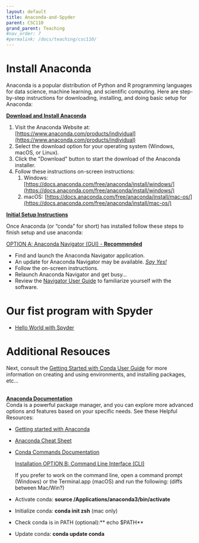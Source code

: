 ```yaml
---
layout: default
title: Anaconda-and-Spyder
parent: CSC110
grand_parent: Teaching
#nav_order: 7
#permalink: /docs/teaching/csc110/
---  
```


# Install Anaconda


Anaconda is a popular distribution of Python and R programming languages for data science, machine learning, and scientific computing. Here are step-by-step instructions for downloading, installing, and doing basic setup for Anaconda:

**<span style="text-decoration:underline;">Download and Install Anaconda</span>**



1. Visit the Anaconda Website at:  [https://www.anaconda.com/products/individual](https://www.anaconda.com/products/individual)
2. Select the download option for your operating system (Windows, macOS, or Linux). 
3. Click the "Download" button to start the download of the Anaconda installer.
4. Follow these instructions on-screen instructions:
    1. Windows: [https://docs.anaconda.com/free/anaconda/install/windows/](https://docs.anaconda.com/free/anaconda/install/windows/) 
    2. macOS: [https://docs.anaconda.com/free/anaconda/install/mac-os/](https://docs.anaconda.com/free/anaconda/install/mac-os/) 

**<span style="text-decoration:underline;">Initial Setup Instructions</span>**

Once Anaconda (or “conda” for short) has installed follow these steps to finish setup and use anaconda:

  <span style="text-decoration:underline;">OPTION A: Anaconda Navigator (GUI) - **Recommended**</span>

* Find and launch the Anaconda Navigator application. 
* An update for Anaconda Navigator may be available. _<span style="text-decoration:underline;">Say Yes!</span>_ 
* Follow the on-screen instructions.
* Relaunch Anaconda Navigator and get busy… 
* Review the [Navigator User Guide](https://docs.anaconda.com/free/navigator/) to familiarize yourself with the software.


# Our fist program with Spyder

* [Hello World with Spyder](https://docs.anaconda.com/free/anaconda/getting-started/hello-world/)


# Additional Resouces


  Next, consult the [Getting Started with Conda User Guide](https://conda.io/projects/conda/en/latest/user-guide/getting-started.html) for more information on creating and using environments, and installing packages, etc… 


 \
**<span style="text-decoration:underline;">Anaconda Documentation</span>** \
Conda is a powerful package manager, and you can explore more advanced options and features based on your specific needs. See these Helpful Resources:



* [Getting started with Anaconda](https://docs.anaconda.com/free/anaconda/getting-started/)
* [Anaconda Cheat Sheet](https://docs.conda.io/projects/conda/en/4.6.0/_downloads/52a95608c49671267e40c689e0bc00ca/conda-cheatsheet.pdf)
* [Conda Commands Documentation](https://docs.conda.io/projects/conda/en/latest/commands/index.html)



  <span style="text-decoration:underline;">Installation OPTION B: Command Line Interface (CLI)</span>

  If you prefer to work on the command line, open a command prompt (Windows) or the Terminal.app (macOS) and run the following:  (diffs between Mac/Win?)

* Activate conda: **source /Applications/anaconda3/bin/activate**
* Initialize conda: **conda init zsh** (mac only)
* Check conda is in PATH (optional):** echo $PATH**
* Update conda: **conda update conda**
